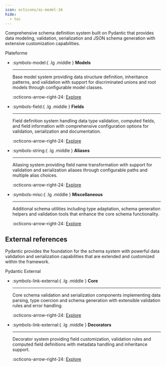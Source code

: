 ```yaml
---
icon: octicons/ai-model-16
hide:
  - toc
---
```


Comprehensive schema definition system built on Pydantic that provides data modeling, validation, serialization and JSON schema generation with extensive customization capabilities.

<nav class="md-tags">
  <span class="md-tag md-tag-icon md-tag--repo">Plateforme</span>
</nav>

<div class="grid cards" markdown>

-   :symbols-model:{ .lg .middle } **Models**

    ---

    Base model system providing data structure definition, inheritance patterns, and validation with support for discriminated unions and root models through configurable model classes.

    :octicons-arrow-right-24: [Explore](models.md)

-   :symbols-field:{ .lg .middle } **Fields**

    ---

    Field definition system handling data type validation, computed fields, and field information with comprehensive configuration options for validation, serialization and documentation.

    :octicons-arrow-right-24: [Explore](fields.md)

-   :symbols-string:{ .lg .middle } **Aliases**

    ---

    Aliasing system providing field name transformation with support for validation and serialization aliases through configurable paths and multiple alias choices.

    :octicons-arrow-right-24: [Explore](aliases.md)

-   :symbols-misc:{ .lg .middle } **Miscellaneous**

    ---

    Additional schema utilities including type adaptation, schema generation helpers and validation tools that enhance the core schema functionality.

    :octicons-arrow-right-24: [Explore](miscellaneous.md)

</div>

## External references

Pydantic provides the foundation for the schema system with powerful data validation and serialization capabilities that are extended and customized within the framework.

<nav class="md-tags">
  <span class="md-tag md-tag-icon md-tag--repo-schema">Pydantic</span>
  <span class="md-tag md-tag-icon md-tag--external">External</span>
</nav>

<div class="grid cards" markdown>

-   :symbols-link-external:{ .lg .middle } **Core**

    ---

    Core schema validation and serialization components implementing data parsing, type coercion and schema generation with extensible validation rules and error handling.

    :octicons-arrow-right-24: [Explore](core.md)

-   :symbols-link-external:{ .lg .middle } **Decorators**

    ---

    Decorator system providing field customization, validation rules and computed field definitions with metadata handling and inheritance support.

    :octicons-arrow-right-24: [Explore](decorators.md)

</div>
